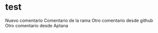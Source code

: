 # test
Nuevo comentario
Comentario de la rama
Otro comentario desde github
Otro comentario desde Aptana